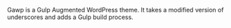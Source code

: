 Gawp is a Gulp Augmented WordPress theme. It takes a modified version of underscores and adds a Gulp build process.
